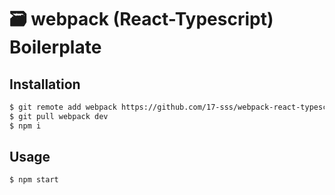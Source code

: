 # 🗃️ webpack (React-Typescript) Boilerplate 

## Installation
```sh
$ git remote add webpack https://github.com/17-sss/webpack-react-typescript-boilerplate.git
$ git pull webpack dev
$ npm i
```

## Usage
```sh
$ npm start
```
<!--  
## Features
- [Weppack](https://webpack.js.org/)
- [Express](https://expressjs.com/)
- [Babel](https://babeljs.io/)
- [Sass](https://sass-lang.com/)

## Dependencies
### webpack
- [`webpack`](https://github.com/webpack/webpack)
- [`webpack-cli`](https://github.com/webpack/webpack-cli)

### Babel
- [`@babel/cli`](https://babeljs.io/docs/en/babel-cli)
- [`@babel/core`](https://www.npmjs.com/package/@babel/core)
- [`@babel/plugin-proposal-class-properties`](https://babeljs.io/docs/en/babel-plugin-proposal-class-properties)
- [`@babel/polyfill`](https://babeljs.io/docs/en/babel-polyfill)
- [`@babel/preset-env`](https://babeljs.io/docs/en/babel-preset-env)

### Loaders
- [`babel-loader`](https://webpack.js.org/loaders/babel-loader/)
- [`css-loader`](https://webpack.js.org/loaders/css-loader/)
- [`sass-loader`](https://webpack.js.org/loaders/sass-loader/)
- [`style-loader`](https://webpack.js.org/loaders/style-loader/)

### Plugins
- [`mini-css-extract-plugin`](https://github.com/webpack-contrib/mini-css-extract-plugin)

### Linters
- [`prettier`](https://github.com/prettier/prettier)
    - [`prettier - install`](https://prettier.io/docs/en/install.html)

### common
- [`express`](https://github.com/expressjs/express)
- [`dotenv`](https://github.com/motdotla/dotenv)
- [`ejs`](https://github.com/mde/ejs)
- [`jquery`](https://github.com/jquery/jquery)
- [`@fortawesome/fontawesome-free`](https://github.com/FortAwesome/Font-Awesome)
- [`bootstrap`](https://github.com/twbs/bootstrap)
- [`sass`](https://github.com/sass/dart-sass)
- [`nodemon`](https://github.com/remy/nodemon)
- [`concurrently`](https://github.com/kimmobrunfeldt/concurrently)

### 참고사항
- `.env` 파일은 .gitignore 해줘야 합니다. 사용하시게 된다면 꼭 ignore 해주세요!

-->
